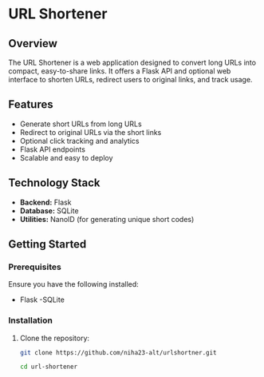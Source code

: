 # URL Shortener

## Overview

The URL Shortener is a web application designed to convert long URLs into compact, easy-to-share links. It offers a Flask API and optional web interface to shorten URLs, redirect users to original links, and track usage.

## Features

- Generate short URLs from long URLs
- Redirect to original URLs via the short links
- Optional click tracking and analytics
- Flask API endpoints
- Scalable and easy to deploy

## Technology Stack

- **Backend:** Flask
- **Database:** SQLite
- **Utilities:** NanoID (for generating unique short codes)


## Getting Started

### Prerequisites

Ensure you have the following installed:
- Flask
-SQLite
### Installation

1. Clone the repository:
   ```bash
   git clone https://github.com/niha23-alt/urlshortner.git

   cd url-shortener
